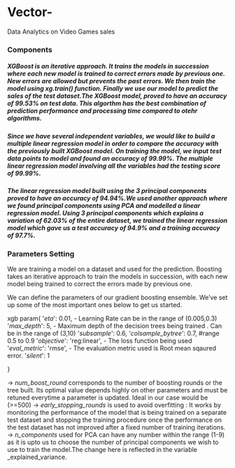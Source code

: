 # Vector-
Data Analytics on Video Games sales
 
### Components

##### XGBoost is an iterative approach. It trains the models in succession where each new model is trained to correct errors made by previous one. New errors are allowed but prevents the past errors. We then train the model using xg.train() function. Finally we use our model to predict the sales of the test dataset.The XGBoost model, proved to have an accuracy of 99.53% on test data. This algorthm has the best combination of prediction performance and processing time compared to otehr algorithms.

##### Since we have several independent variables, we would like to build a multiple linear regression model in order to compare the accuracy with the previously built XGBoost model. On training the model, we input test data points to model and found an accuracy of 99.99%. The multiple linear regression model involving all the variables had the testing score of 99.99%.  

##### The linear regression model built using the 3 principal components proved to have an accuracy of 94.94%.We used another approach where we found principal components using PCA and modelled a linear regression model. Using 3 principal components which explains a variation of 62.03% of the entire dataset, we trained the linear regression model which gave us a test accuracy of 94.9% and a training accuracy of 97.7%.


### Parameters Setting
We are training a model on a dataset and used for the prediction. Boosting takes an iterative approach to train the models in succession, with each new model being trained to correct the errors made by previous one.

We can define the parameters of our gradient boosting ensemble. We’ve set up some of the most important ones below to get us started.

   xgb param{
    '_eta_': 0.01, - Learning Rate can be in the range of (0.005,0.3)
    '_max_depth_': 5, - Maximum depth of the decision trees being trained . Can be in the range of (3,10)
    '_subsample_': 0.6,
    '_colsample_bytree_': 0.7, #range 0.5 to 0.9 
    '_objective_': 'reg:linear', - The loss function being used
    '_eval_metric_': 'rmse',  - The evaluation metric used is Root mean sqaured error.
    '_silent_': 1

 }
 
-> _num_boost_round_ corresponds to the number of boosting rounds or the tree built. Its optimal value depends highly on other parameters and must be retuned everytime a parameter is updated. Ideal in our case would be (>=500)
-> _early_stopping_rounds_ is used to avoid overfitting : It works by monitoring the performance of the model that is being trained on a separate test dataset and stopping the training procedure once the performance on the test dataset has not improved after a fixed number of training iterations.
-> _n_components_ used for PCA can have any number within the range (1-9) as it is upto us to choose the number of principal components we wish to use to train the model.The change here is reflected in the variable _explained_variance.
